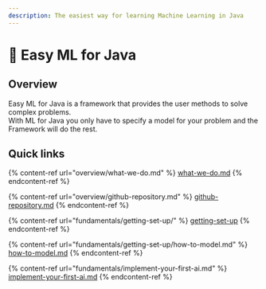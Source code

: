 ```yaml
---
description: The easiest way for learning Machine Learning in Java
---
```


# 👋 Easy ML for Java

## Overview

Easy ML for Java is a framework that provides the user methods to solve complex problems. \
With ML for Java you only have to specify a model for your problem and the Framework will do the rest.

## Quick links

{% content-ref url="overview/what-we-do.md" %}
[what-we-do.md](overview/what-we-do.md)
{% endcontent-ref %}

{% content-ref url="overview/github-repository.md" %}
[github-repository.md](overview/github-repository.md)
{% endcontent-ref %}

{% content-ref url="fundamentals/getting-set-up/" %}
[getting-set-up](fundamentals/getting-set-up/)
{% endcontent-ref %}

{% content-ref url="fundamentals/getting-set-up/how-to-model.md" %}
[how-to-model.md](fundamentals/getting-set-up/how-to-model.md)
{% endcontent-ref %}

{% content-ref url="fundamentals/implement-your-first-ai.md" %}
[implement-your-first-ai.md](fundamentals/implement-your-first-ai.md)
{% endcontent-ref %}
